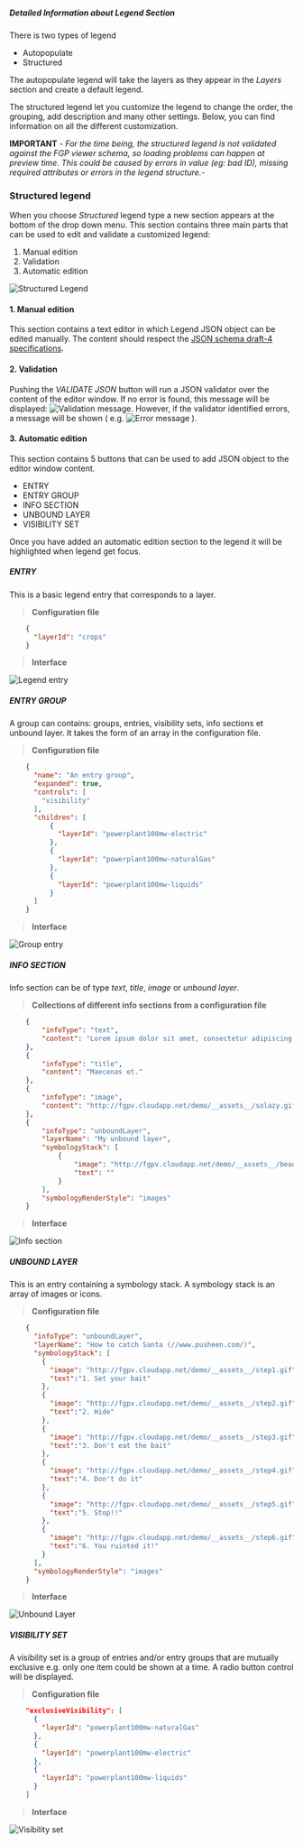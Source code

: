 ##### Detailed Information about _Legend_ Section

There is two types of legend

* Autopopulate
* Structured

The autopopulate legend will take the layers as they appear in the _Layers_ section and create a default legend.

The structured legend let you customize the legend to change the order, the grouping, add description and many other settings. Below, you can find information on all the different customization.

**IMPORTANT** - _For the time being, the structured legend is not validated against the FGP viewer schema, so loading problems can happen at preview time. This could be caused by errors in value (eg: bad ID), missing required attributes or errors in the legend structure._-

### Structured legend

When you choose _Structured_ legend type a new section appears at the bottom of the drop down menu. This section contains three main parts that can be used to edit and validate a customized legend:

1. Manual edition
2. Validation
3. Automatic edition

![Structured Legend](./help/images/structLegendSections.png)

#### 1. Manual edition

This section contains a text editor in which Legend JSON object can be edited manually. The content should respect the <a href="http://json-schema.org/specification-links.html#draft-4" target="\_blank"> JSON schema draft-4 specifications</a>.

#### 2. Validation

Pushing the _VALIDATE JSON_ button will run a JSON validator over the content of the editor window. If no error is found, this message will be displayed: ![Validation message](./help/images/messLegendValidation.png). However, if the validator identified errors, a message will be shown
( e.g. ![Error message](./help/images/messLegendErrorValidation.png) ).

#### 3. Automatic edition

This section contains 5 buttons that can be used to add JSON object to the editor window content.

* ENTRY
* ENTRY GROUP
* INFO SECTION
* UNBOUND LAYER
* VISIBILITY SET

Once you have added an automatic edition section to the legend it will be highlighted when legend get focus.

##### ENTRY

This is a basic legend entry that corresponds to a layer.

> **Configuration file**

```json
    {
      "layerId": "crops"
    }
```

> **Interface**

![Legend entry](./help/images/legendEntry.png)

##### ENTRY GROUP

A group can contains: groups, entries, visibility sets, info sections et unbound layer. It takes the form of an array in the configuration file.

> **Configuration file**

```json
    {
      "name": "An entry group",
      "expanded": true,
      "controls": [
        "visibility"
      ],
      "children": [
          {
            "layerId": "powerplant100mw-electric"
          },
          {
            "layerId": "powerplant100mw-naturalGas"
          },
          {
            "layerId": "powerplant100mw-liquids"
          }
      ]
    }
```

> **Interface**

![Group entry](./help/images/legendEntryGroup.png)

##### INFO SECTION

Info section can be of type _text_, _title_, _image_ or _unbound layer_.

> **Collections of different info sections from a configuration file**

```json
    {
        "infoType": "text",
        "content": "Lorem ipsum dolor sit amet, consectetur adipiscing elit. Morbi mauris augumattis at nunc et, pharetra feugiat ex. Maecenas et."
    },
    {
        "infoType": "title",
        "content": "Maecenas et."
    },
    {
        "infoType": "image",
        "content": "http://fgpv.cloudapp.net/demo/__assets__/solazy.gif"
    },
    {
        "infoType": "unboundLayer",
        "layerName": "My unbound layer",
        "symbologyStack": [
            {
                "image": "http://fgpv.cloudapp.net/demo/__assets__/beautiful.png",
                "text": ""
            }
        ],
        "symbologyRenderStyle": "images"
    }
```

> **Interface**

![Info section](./help/images/legendInfoSection.gif)

##### UNBOUND LAYER

This is an entry containing a symbology stack. A symbology stack is an array of images or icons.

> **Configuration file**

```json
    {
      "infoType": "unboundLayer",
      "layerName": "How to catch Santa (//www.pusheen.com/)",
      "symbologyStack": [
        {
          "image": "http://fgpv.cloudapp.net/demo/__assets__/step1.gif",
          "text":"1. Set your bait"
        },
        {
          "image": "http://fgpv.cloudapp.net/demo/__assets__/step2.gif",
          "text":"2. Hide"
        },
        {
          "image": "http://fgpv.cloudapp.net/demo/__assets__/step3.gif",
          "text":"3. Don't eat the bait"
        },
        {
          "image": "http://fgpv.cloudapp.net/demo/__assets__/step4.gif",
          "text":"4. Don't do it"
        },
        {
          "image": "http://fgpv.cloudapp.net/demo/__assets__/step5.gif",
          "text":"5. Stop!!"
        },
        {
          "image": "http://fgpv.cloudapp.net/demo/__assets__/step6.gif",
          "text":"6. You ruinted it!"
        }
      ],
      "symbologyRenderStyle": "images"
    }
```

> **Interface**

![Unbound Layer](./help/images/legendUnboundLayer.gif)

##### VISIBILITY SET

A visibility set is a group of entries and/or entry groups that are mutually exclusive e.g. only one item could be shown at a time. A radio button control will be displayed.

> **Configuration file**

```json
    "exclusiveVisibility": [
      {
        "layerId": "powerplant100mw-naturalGas"
      },
      {
        "layerId": "powerplant100mw-electric"
      },
      {
        "layerId": "powerplant100mw-liquids"
      }
    ]
```

> **Interface**

![Visibility set](./help/images/legendVisibilitySet.png)
